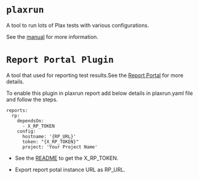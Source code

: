 # `plaxrun`

A tool to run lots of Plax tests with various configurations.

See the [manual](../../doc/plaxrun.md) for more information.

# `Report Portal Plugin`

A tool that used for reporting test results.See the [Report Portal](https://reportportal.io/) for more details.

To enable this plugin in plaxrun report add below  details in plaxrun.yaml file and follow the steps.

```
reports:
  rp:
    dependsOn:
      - X_RP_TOKEN
    config:
      hostname: '{RP_URL}'
      token: "{X_RP_TOKEN}"
      project: 'Your Project Name'
```

- See the [README](https://github.comcast.com/xh-cloud/dht-tools/blob/main/README.md) to get the X_RP_TOKEN. 

- Export report potal instance URL as RP_URL.
